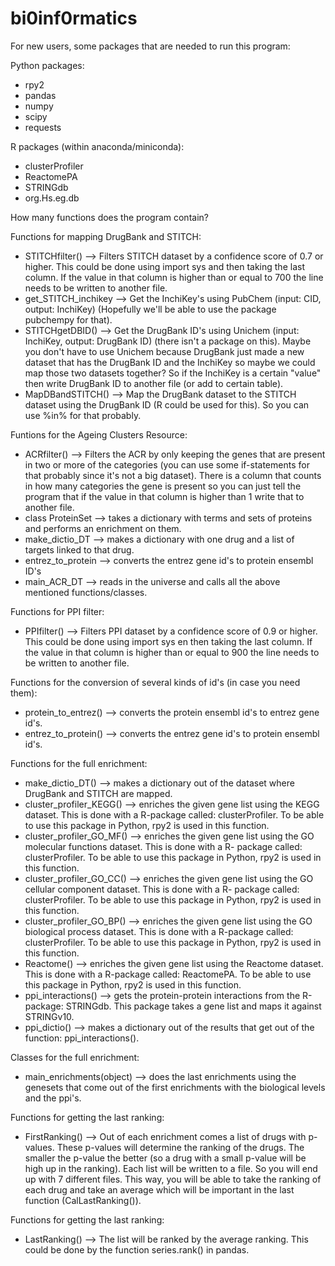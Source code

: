 # bi0inf0rmatics

For new users, some packages that are needed to run this program: 

Python packages: 
- rpy2
- pandas
- numpy
- scipy
- requests

R packages (within anaconda/miniconda): 
- clusterProfiler
- ReactomePA 
- STRINGdb
- org.Hs.eg.db

How many functions does the program contain? 

Functions for mapping DrugBank and STITCH: 
- STITCHfilter() --> Filters STITCH dataset by a confidence score of 0.7 or higher. This could be done using import sys and then taking the last column. If the value in that column is higher than or equal to 700 the line needs to be written to another file.  
- get_STITCH_inchikey --> Get the InchiKey's using PubChem (input: CID, output: InchiKey) (Hopefully we'll be able to use the package pubchempy for that).
- STITCHgetDBID() --> Get the DrugBank ID's using Unichem (input: InchiKey, output: DrugBank ID) (there isn't a package on this). Maybe you don't have to use Unichem because DrugBank just made a new dataset that has the DrugBank ID and the InchiKey so maybe we could map those two datasets together? So if the InchiKey is a certain "value" then write DrugBank ID to another file (or add to certain table).  
- MapDBandSTITCH() --> Map the DrugBank dataset to the STITCH dataset using the DrugBank ID (R could be used for this). So you can use %in% for that probably.  

Funtions for the Ageing Clusters Resource:
- ACRfilter() --> Filters the ACR by only keeping the genes that are present in two or more of the categories (you can use some if-statements for that probably since it's not a big dataset). There is a column that counts in how many categories the gene is present so you can just tell the program that if the value in that column is higher than 1 write that to another file.  
- class ProteinSet --> takes a dictionary with terms and sets of proteins and performs an enrichment on them. 
- make_dictio_DT --> makes a dictionary with one drug and a list of targets linked to that drug. 
- entrez_to_protein --> converts the entrez gene id's to protein ensembl ID's 
- main_ACR_DT --> reads in the universe and calls all the above mentioned functions/classes. 

Functions for PPI filter: 
- PPIfilter() --> Filters PPI dataset by a confidence score of 0.9 or higher. This could be done using import sys en then taking the last column. If the value in that column is higher than or equal to 900 the line needs to be written to another file. 

Functions for the conversion of several kinds of id's (in case you need them): 
- protein_to_entrez() --> converts the protein ensembl id's to entrez gene id's. 
- entrez_to_protein() --> converts the entrez gene id's to protein ensembl id's.

Functions for the full enrichment: 
- make_dictio_DT() --> makes a dictionary out of the dataset where DrugBank and STITCH are mapped. 
- cluster_profiler_KEGG() --> enriches the given gene list using the KEGG dataset. This is done with a R-package called: 
clusterProfiler. To be able to use this package in Python, rpy2 is used in this function. 
- cluster_profiler_GO_MF() --> enriches the given gene list using the GO molecular functions dataset. This is done with a R-
package called: clusterProfiler. To be able to use this package in Python, rpy2 is used in this function. 
- cluster_profiler_GO_CC() --> enriches the given gene list using the GO cellular component dataset. This is done with a R-
package called: clusterProfiler. To be able to use this package in Python, rpy2 is used in this function. 
- cluster_profiler_GO_BP() --> enriches the given gene list using the GO biological process dataset. This is done with a R-package called: clusterProfiler. To be able to use this package in Python, rpy2 is used in this function. 
- Reactome() --> enriches the given gene list using the Reactome dataset. This is done with a R-package called: ReactomePA.
To be able to use this package in Python, rpy2 is used in this function. 
- ppi_interactions() --> gets the protein-protein interactions from the R-package: STRINGdb. This package takes a gene list
and maps it against STRINGv10. 
- ppi_dictio() --> makes a dictionary out of the results that get out of the function: ppi_interactions(). 

Classes for the full enrichment:
- main_enrichments(object) --> does the last enrichments using the genesets that come out of the first enrichments with the 
biological levels and the ppi's.



Functions for getting the last ranking: 
- FirstRanking() --> Out of each enrichment comes a list of drugs with p-values. These p-values will determine the ranking of the drugs. The smaller the p-value the better (so a drug with a small p-value will be high up in the ranking). Each list will be written to a file. So you will end up with 7 different files. This way, you will be able to take the ranking of each drug and take an average which will be important in the last function (CalLastRanking()).  

Functions for getting the last ranking:  
- LastRanking() --> The list will be ranked by the average ranking. This could be done by the function series.rank() in pandas. 

